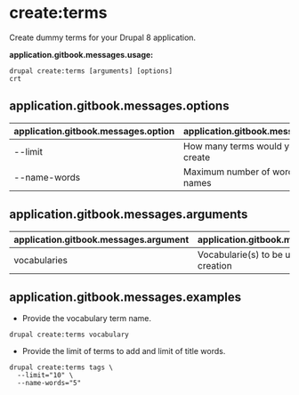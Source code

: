 # create:terms
Create dummy terms for your Drupal 8 application.

**application.gitbook.messages.usage:**
```
drupal create:terms [arguments] [options]
crt
```

## application.gitbook.messages.options
application.gitbook.messages.option | application.gitbook.messages.details
-------|-------------
--limit | How many terms would you like to create
--name-words | Maximum number of words in term names

## application.gitbook.messages.arguments
application.gitbook.messages.argument | application.gitbook.messages.details
---------|-------------
vocabularies | Vocabularie(s) to be used in terms creation

## application.gitbook.messages.examples
* Provide the vocabulary term name.
```
drupal create:terms vocabulary
```
* Provide the limit of terms to add and limit of title words.
```
drupal create:terms tags \
  --limit="10" \
  --name-words="5"
```
